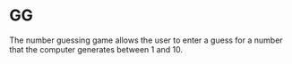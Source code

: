 # GG
The number guessing game allows the user to enter a guess for a number that the computer generates between 1 and 10.
